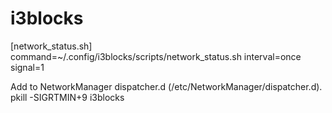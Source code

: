 # i3blocks


[network_status.sh]
command=~/.config/i3blocks/scripts/network_status.sh 
interval=once
signal=1

Add to NetworkManager dispatcher.d (/etc/NetworkManager/dispatcher.d). 
pkill -SIGRTMIN+9 i3blocks
